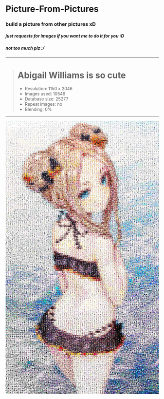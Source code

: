 # Picture-From-Pictures

### build a picture from other pictures xD
##### just requests for images if you want me to do it for you :D
##### not too much plz :/
---
> # Abigail Williams is so cute
> - Resolution: 1150 x 2046
> - Images used: 10549
> - Database size: 25277
> - Repeat images: no
> - Blending: 0%
---
![picture_out__background_no_repeat.jpg](https://github.com/Redcxx/Picture-From-Pictures/blob/master/picture_out__background_no_repeat.jpg "picture_out__background_no_repeat")

